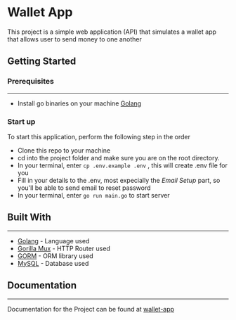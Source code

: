 # Wallet App
This project is a simple web application (API) that simulates a wallet app that allows user to send money to one another

## Getting Started

### Prerequisites
---
* Install go binaries on your machine [Golang](https://golang.org/doc/install)

### Start up
To start this application, perform the following step in the order

* Clone this repo to your machine
* cd into the project folder and make sure you are on the root directory.
* In your terminal, enter `cp .env.example .env` , this will create .env file for you
* Fill in your details to the .env, most expecially the *Email Setup* part, so you'll be able to send email to reset password
* In your terminal, enter `go run main.go` to start server

## Built With
---
* [Golang](https://golang.org) - Language used
* [Gorilla Mux](https://github.com/gorilla/mux) - HTTP Router used
* [GORM](https://github.com/go-gorm/gorm) - ORM library used
* [MySQL](https://www.mysql.com) - Database used

## Documentation
---
Documentation for the Project can be found at [wallet-app](https://documenter.getpostman.com/view/947913/SzzehgDD)
